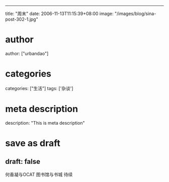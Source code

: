 
---
title: "周末"
date: 2006-11-13T11:15:39+08:00
image: "/images/blog/sina-post-302-1.jpg"
# author
author: ["urbandao"]
# categories
categories: ["生活"]
tags: ['杂谈']
# meta description
description: "This is meta description"
# save as draft
draft: false
---

何香凝与OCAT
图书馆与书城
待续
